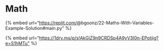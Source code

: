 # Math

{% embed url=“https://replit.com/<span class="citation" data-cites="bgoonz/22-Maths-With-Variables-Example-Solution">@bgoonz/22-Maths-With-Variables-Example-Solution</span>\#main.py” %}

{% embed url=“https://1drv.ms/p/s!AkGiZ9n9CRDSp4A9yV3I0n-EPotjig?e=S1hMTu” %}

